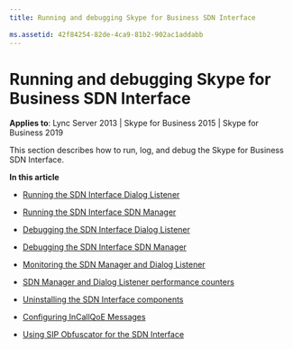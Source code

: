 ```yaml
---
title: Running and debugging Skype for Business SDN Interface
 
ms.assetid: 42f84254-82de-4ca9-81b2-902ac1addabb
---
```



# Running and debugging Skype for Business SDN Interface


  
    
    

 **Applies to**: Lync Server 2013 | Skype for Business 2015 | Skype for Business 2019
 
This section describes how to run, log, and debug the Skype for Business SDN Interface.
  
    
    

 **In this article**
-  [Running the SDN Interface Dialog Listener](running-the-dialog-listene.md)
    
  
-  [Running the SDN Interface SDN Manager](running-the-sdn-manager.md)
    
  
-  [Debugging the SDN Interface Dialog Listener](debugging-the-dialog-listener.md)
    
  
-  [Debugging the SDN Interface SDN Manager](debugging-the-sdn-manager.md)
    
  
-  [Monitoring the SDN Manager and Dialog Listener](monitoring-the-sdn-manager-and-dialog-listener.md)
    
  
-  [SDN Manager and Dialog Listener performance counters](sdn-manager-and-dialog-listener-performance-counters.md)
    
  
-  [Uninstalling the SDN Interface components](uninstalling-the-sdn-interface-components.md)
    
  
-  [Configuring InCallQoE Messages](configuring-incallqoe-messages.md)
    
  
-  [Using SIP Obfuscator for the SDN Interface](using-sip-obfuscator-for-the-sdn-interface.md)
    
  

